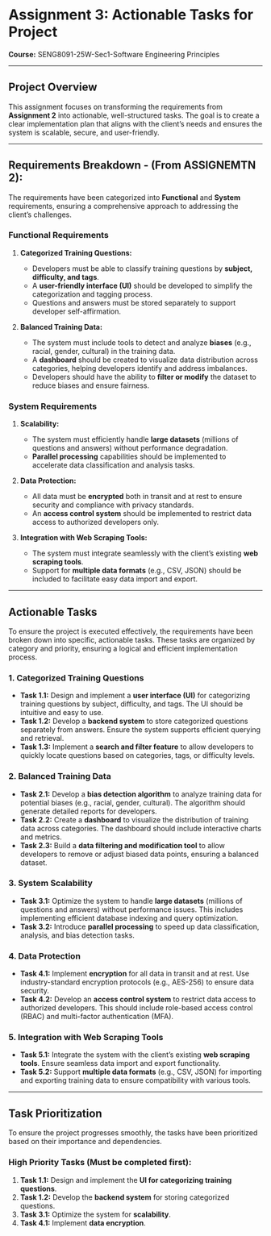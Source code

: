 # Assignment 3: Actionable Tasks for Project  
**Course:** SENG8091-25W-Sec1-Software Engineering Principles  

---

## Project Overview  
This assignment focuses on transforming the requirements from **Assignment 2** into actionable, well-structured tasks. The goal is to create a clear implementation plan that aligns with the client’s needs and ensures the system is scalable, secure, and user-friendly.  

---

## Requirements Breakdown - (From ASSIGNEMTN 2): 
The requirements have been categorized into **Functional** and **System** requirements, ensuring a comprehensive approach to addressing the client’s challenges.  

### **Functional Requirements**  
1. **Categorized Training Questions:**  
   - Developers must be able to classify training questions by **subject, difficulty, and tags**.  
   - A **user-friendly interface (UI)** should be developed to simplify the categorization and tagging process.  
   - Questions and answers must be stored separately to support developer self-affirmation.  

2. **Balanced Training Data:**  
   - The system must include tools to detect and analyze **biases** (e.g., racial, gender, cultural) in the training data.  
   - A **dashboard** should be created to visualize data distribution across categories, helping developers identify and address imbalances.  
   - Developers should have the ability to **filter or modify** the dataset to reduce biases and ensure fairness.  

### **System Requirements**  
1. **Scalability:**  
   - The system must efficiently handle **large datasets** (millions of questions and answers) without performance degradation.  
   - **Parallel processing** capabilities should be implemented to accelerate data classification and analysis tasks.  

2. **Data Protection:**  
   - All data must be **encrypted** both in transit and at rest to ensure security and compliance with privacy standards.  
   - An **access control system** should be implemented to restrict data access to authorized developers only.  

3. **Integration with Web Scraping Tools:**  
   - The system must integrate seamlessly with the client’s existing **web scraping tools**.  
   - Support for **multiple data formats** (e.g., CSV, JSON) should be included to facilitate easy data import and export.  

---

## Actionable Tasks  
To ensure the project is executed effectively, the requirements have been broken down into specific, actionable tasks. These tasks are organized by category and priority, ensuring a logical and efficient implementation process.  

### **1. Categorized Training Questions**  
- **Task 1.1:** Design and implement a **user interface (UI)** for categorizing training questions by subject, difficulty, and tags. The UI should be intuitive and easy to use.  
- **Task 1.2:** Develop a **backend system** to store categorized questions separately from answers. Ensure the system supports efficient querying and retrieval.  
- **Task 1.3:** Implement a **search and filter feature** to allow developers to quickly locate questions based on categories, tags, or difficulty levels. 


### **2. Balanced Training Data**  
- **Task 2.1:** Develop a **bias detection algorithm** to analyze training data for potential biases (e.g., racial, gender, cultural). The algorithm should generate detailed reports for developers.  
- **Task 2.2:** Create a **dashboard** to visualize the distribution of training data across categories. The dashboard should include interactive charts and metrics.  
- **Task 2.3:** Build a **data filtering and modification tool** to allow developers to remove or adjust biased data points, ensuring a balanced dataset. 


### **3. System Scalability**  
- **Task 3.1:** Optimize the system to handle **large datasets** (millions of questions and answers) without performance issues. This includes implementing efficient database indexing and query optimization.  
- **Task 3.2:** Introduce **parallel processing** to speed up data classification, analysis, and bias detection tasks.  


### **4. Data Protection**  
- **Task 4.1:** Implement **encryption** for all data in transit and at rest. Use industry-standard encryption protocols (e.g., AES-256) to ensure data security.  
- **Task 4.2:** Develop an **access control system** to restrict data access to authorized developers. This should include role-based access control (RBAC) and multi-factor authentication (MFA).  


### **5. Integration with Web Scraping Tools**  
- **Task 5.1:** Integrate the system with the client’s existing **web scraping tools**. Ensure seamless data import and export functionality.  
- **Task 5.2:** Support **multiple data formats** (e.g., CSV, JSON) for importing and exporting training data to ensure compatibility with various tools.  

---

## Task Prioritization  
To ensure the project progresses smoothly, the tasks have been prioritized based on their importance and dependencies.  

### **High Priority Tasks (Must be completed first):**  
1. **Task 1.1:** Design and implement the **UI for categorizing training questions**.  
2. **Task 1.2:** Develop the **backend system** for storing categorized questions.  
3. **Task 3.1:** Optimize the system for **scalability**.  
4. **Task 4.1:** Implement **data encryption**.  
